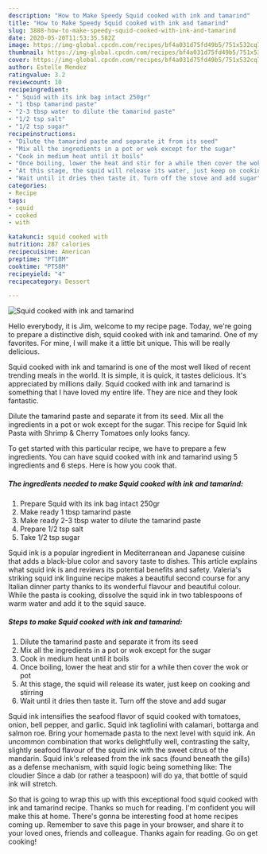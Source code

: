 ```yaml
---
description: "How to Make Speedy Squid cooked with ink and tamarind"
title: "How to Make Speedy Squid cooked with ink and tamarind"
slug: 3888-how-to-make-speedy-squid-cooked-with-ink-and-tamarind
date: 2020-05-20T11:53:35.582Z
image: https://img-global.cpcdn.com/recipes/bf4a031d75fd49b5/751x532cq70/squid-cooked-with-ink-and-tamarind-recipe-main-photo.jpg
thumbnail: https://img-global.cpcdn.com/recipes/bf4a031d75fd49b5/751x532cq70/squid-cooked-with-ink-and-tamarind-recipe-main-photo.jpg
cover: https://img-global.cpcdn.com/recipes/bf4a031d75fd49b5/751x532cq70/squid-cooked-with-ink-and-tamarind-recipe-main-photo.jpg
author: Estelle Mendez
ratingvalue: 3.2
reviewcount: 10
recipeingredient:
- " Squid with its ink bag intact 250gr"
- "1 tbsp tamarind paste"
- "2-3 tbsp water to dilute the tamarind paste"
- "1/2 tsp salt"
- "1/2 tsp sugar"
recipeinstructions:
- "Dilute the tamarind paste and separate it from its seed"
- "Mix all the ingredients in a pot or wok except for the sugar"
- "Cook in medium heat until it boils"
- "Once boiling, lower the heat and stir for a while then cover the wok or pot"
- "At this stage, the squid will release its water, just keep on cooking and stirring"
- "Wait until it dries then taste it. Turn off the stove and add sugar"
categories:
- Recipe
tags:
- squid
- cooked
- with

katakunci: squid cooked with 
nutrition: 287 calories
recipecuisine: American
preptime: "PT18M"
cooktime: "PT58M"
recipeyield: "4"
recipecategory: Dessert

---
```



![Squid cooked with ink and tamarind](https://img-global.cpcdn.com/recipes/bf4a031d75fd49b5/751x532cq70/squid-cooked-with-ink-and-tamarind-recipe-main-photo.jpg)

Hello everybody, it is Jim, welcome to my recipe page. Today, we're going to prepare a distinctive dish, squid cooked with ink and tamarind. One of my favorites. For mine, I will make it a little bit unique. This will be really delicious.

Squid cooked with ink and tamarind is one of the most well liked of recent trending meals in the world. It is simple, it is quick, it tastes delicious. It's appreciated by millions daily. Squid cooked with ink and tamarind is something that I have loved my entire life. They are nice and they look fantastic.

Dilute the tamarind paste and separate it from its seed. Mix all the ingredients in a pot or wok except for the sugar. This recipe for Squid Ink Pasta with Shrimp &amp; Cherry Tomatoes only looks fancy.


To get started with this particular recipe, we have to prepare a few ingredients. You can have squid cooked with ink and tamarind using 5 ingredients and 6 steps. Here is how you cook that.

<!--inarticleads1-->

##### The ingredients needed to make Squid cooked with ink and tamarind:

1. Prepare  Squid with its ink bag intact 250gr
1. Make ready 1 tbsp tamarind paste
1. Make ready 2-3 tbsp water to dilute the tamarind paste
1. Prepare 1/2 tsp salt
1. Take 1/2 tsp sugar


Squid ink is a popular ingredient in Mediterranean and Japanese cuisine that adds a black-blue color and savory taste to dishes. This article explains what squid ink is and reviews its potential benefits and safety. Valeria&#39;s striking squid ink linguine recipe makes a beautiful second course for any Italian dinner party thanks to its wonderful flavour and beautiful colour. While the pasta is cooking, dissolve the squid ink in two tablespoons of warm water and add it to the squid sauce. 

<!--inarticleads2-->

##### Steps to make Squid cooked with ink and tamarind:

1. Dilute the tamarind paste and separate it from its seed
1. Mix all the ingredients in a pot or wok except for the sugar
1. Cook in medium heat until it boils
1. Once boiling, lower the heat and stir for a while then cover the wok or pot
1. At this stage, the squid will release its water, just keep on cooking and stirring
1. Wait until it dries then taste it. Turn off the stove and add sugar


Squid ink intensifies the seafood flavor of squid cooked with tomatoes, onion, bell pepper, and garlic. Squid ink tagliolini with calamari, bottarga and salmon roe. Bring your homemade pasta to the next level with squid ink. An uncommon combination that works delightfully well, contrasting the salty, slightly seafood flavour of the squid ink with the sweet citrus of the mandarin. Squid ink&#39;s released from the ink sacs (found beneath the gills) as a defense mechanism, with squid logic being something like: The cloudier Since a dab (or rather a teaspoon) will do ya, that bottle of squid ink will stretch. 

So that is going to wrap this up with this exceptional food squid cooked with ink and tamarind recipe. Thanks so much for reading. I'm confident you will make this at home. There's gonna be interesting food at home recipes coming up. Remember to save this page in your browser, and share it to your loved ones, friends and colleague. Thanks again for reading. Go on get cooking!
